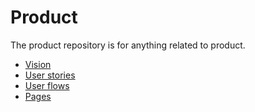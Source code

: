# Product

The product repository is for anything related to product.

- [Vision](vision.md)
- [User stories](spec/user_stories)
- [User flows](spec/user_flows)
- [Pages](spec/pages)
